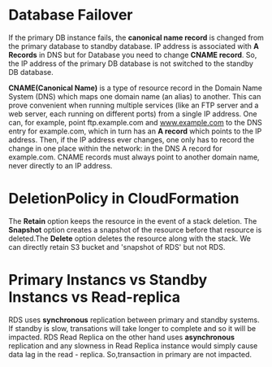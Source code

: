 # Database Failover

If the primary DB instance fails, the **canonical name record** is changed from the primary database to standby database. IP address is associated with **A Records** in DNS but for Database you need to change **CNAME record**. So, the IP address of the primary DB database is not switched to the standby DB database.

**CNAME(Canonical Name)** is a type of resource record in the Domain Name System (DNS) which maps one domain name (an alias) to another. This can prove convenient when running multiple services (like an FTP server and a web server, each running on different ports) from a single IP address. One can, for example, point ftp.example.com and www.example.com to the DNS entry for example.com, which in turn has an **A record** which points to the IP address. Then, if the IP address ever changes, one only has to record the change in one place within the network: in the DNS A record for example.com. CNAME records must always point to another domain name, never directly to an IP address.

# DeletionPolicy in CloudFormation
The **Retain** option keeps the resource in the event of a stack deletion. The **Snapshot** option creates a snapshot of the resource before that resource is deleted.The **Delete** option deletes the resource along with the stack. We can directly retain S3 bucket and 'snapshot of RDS' but not RDS.

# Primary Instancs vs Standby Instancs vs Read-replica
RDS uses **synchronous** replication between primary and standby systems. If standby is slow, transations will take longer to complete and so it will be impacted. RDS Read Replica on the other hand uses **asynchronous** replication and any slowness in Read Replica instance would simply cause data lag in the read - replica. So,transaction in primary are not impacted.